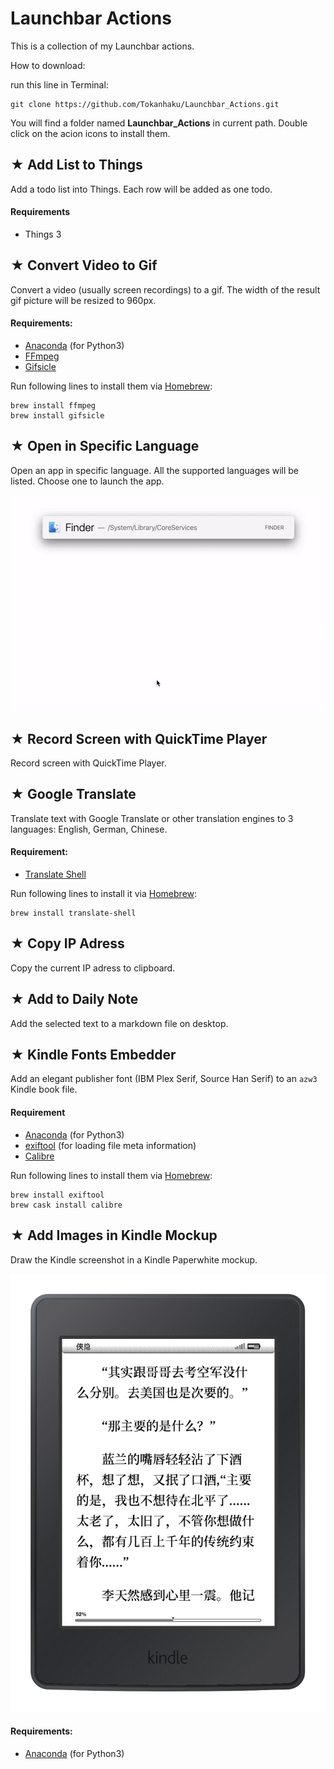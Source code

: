 

# Launchbar Actions

This is a collection of my Launchbar actions.

How to download:

run this line in Terminal:

```
git clone https://github.com/Tokanhaku/Launchbar_Actions.git
```

You will find a folder named **Launchbar_Actions** in current path. Double click on the acion icons to install them.

## ★ Add List to Things


Add a todo list into Things. Each row will be added as one todo.

#### Requirements

- Things 3 

## ★ Convert Video to Gif

Convert a video (usually screen recordings) to a gif. The width of the result gif picture will be resized to 960px.

#### Requirements:

- [Anaconda](https://www.anaconda.com/download/#macos) (for Python3)
- [FFmpeg](https://www.ffmpeg.org)
- [Gifsicle](https://www.lcdf.org/gifsicle/)

Run following lines to install them via [Homebrew](https://brew.sh):

```
brew install ffmpeg
brew install gifsicle
```

## ★ Open in Specific Language

Open an app in specific language. All the supported languages will be listed. Choose one to launch the app.

![](https://raw.githubusercontent.com/Tokanhaku/Launchbar_Actions/master/README_img/open_in_specific_language.gif)

## ★ Record Screen with QuickTime Player

Record screen with QuickTime Player.


## ★ Google Translate

Translate text with Google Translate or other translation engines to 3 languages: English, German, Chinese. 

#### Requirement:

- [Translate Shell](https://www.soimort.org/translate-shell/)

Run following lines to install it via [Homebrew](https://brew.sh):

```
brew install translate-shell
```


## ★ Copy IP Adress

Copy the current IP adress to clipboard.

## ★ Add to Daily Note

Add the selected text to a markdown file on desktop.

## ★ Kindle Fonts Embedder

Add an elegant publisher font (IBM Plex Serif, Source Han Serif) to an `azw3` Kindle book file.

#### Requirement

- [Anaconda](https://www.anaconda.com/download/#macos) (for Python3)
- [exiftool](https://www.sno.phy.queensu.ca/~phil/exiftool/index.html) (for loading file meta information)
- [Calibre](https://calibre-ebook.com/)

Run following lines to install them via [Homebrew](https://brew.sh):

```
brew install exiftool
brew cask install calibre
```

## ★ Add Images in Kindle Mockup

Draw the Kindle screenshot in a Kindle Paperwhite mockup.

![](https://raw.githubusercontent.com/Tokanhaku/Launchbar_Actions/master/README_img/kindle_mockup.png)

#### Requirements:

- [Anaconda](https://www.anaconda.com/download/#macos) (for Python3)


